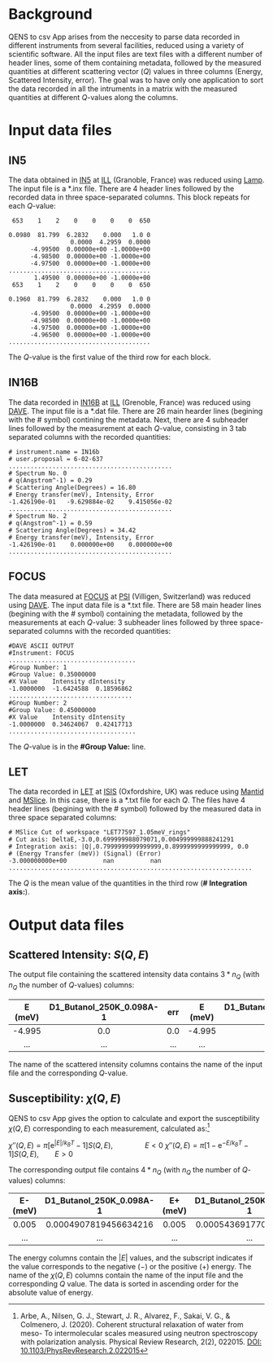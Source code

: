 # Background
QENS to csv App arises from the neccesity to parse data recorded in different instruments from several facilities, reduced using a variety of scientific software. All the input files are text files with a different number of header lines, some of them containing metadata, followed by the measured quantities at different scattering vector ($Q$) values in three columns (Energy, Scattered Intensity, error). The goal was to have only one application to sort the data recorded in all the intruments in a matrix with the measured quantities at different $Q$-values along the columns.

# Input data files
## IN5
The data obtained in [IN5](https://www.ill.eu/for-ill-users/instruments/instruments-list/in5/description/instrument-layout) at [ILL](https://www.ill.eu/) (Granoble, France) was reduced using [Lamp](https://www.ill.eu/for-ill-users/support-labs-infrastructure/software-scientific-tools/lamp). The input file is a *.inx file. There are 4 header lines followed by the recorded data in three space-separated columns. This block repeats for each $Q$-value:

```text
 653    1    2    0    0    0    0  650

0.0980  81.799  6.2832    0.000   1.0 0
                 0.0000  4.2959  0.0000
      -4.99500  0.00000e+00 -1.0000e+00
      -4.98500  0.00000e+00 -1.0000e+00
      -4.97500  0.00000e+00 -1.0000e+00
.......................................
       1.49500  0.00000e+00 -1.0000e+00
 653    1    2    0    0    0    0  650

0.1960  81.799  6.2832    0.000   1.0 0
                 0.0000  4.2959  0.0000
      -4.99500  0.00000e+00 -1.0000e+00
      -4.98500  0.00000e+00 -1.0000e+00
      -4.97500  0.00000e+00 -1.0000e+00
      -4.96500  0.00000e+00 -1.0000e+00
.......................................
```

The $Q$-value is the first value of the third row for each block.

## IN16B
The data recorded in [IN16B](https://www.ill.eu/for-ill-users/instruments/instruments-list/in16b/description/instrument-layout) at [ILL](https://www.ill.eu/) (Grenoble, France) was reduced using [DAVE](https://www.ncnr.nist.gov/dave/index.html). The input file is a *.dat file. There are 26 main hearder lines (begining with the \# symbol) contining the metadata. Next, there are 4 subheader lines followed by the measurement at each $Q$-value, consisting in 3 tab separated columns with the recorded quantities:

```text
# instrument.name = IN16b 
# user.proposal = 6-02-637 
.............................................
# Spectrum No. 0
# q(Angstrom^-1) = 0.29
# Scattering Angle(Degrees) = 16.80
# Energy transfer(meV), Intensity, Error
-1.426190e-01	-9.629884e-02	 9.415056e-02
.............................................
# Spectrum No. 2
# q(Angstrom^-1) = 0.59
# Scattering Angle(Degrees) = 34.42
# Energy transfer(meV), Intensity, Error
-1.426190e-01	 0.000000e+00	 0.000000e+00
.............................................
```

## FOCUS
The data measured at [FOCUS](https://www.psi.ch/en/sinq/focus) at [PSI](https://www.psi.ch/en/cnm) (Villigen, Switzerland) was reduced using [DAVE](https://www.ncnr.nist.gov/dave/index.html). The input data file is a *.txt file. There are 58 main header lines (begining with the \# symbol) containing the metadata, followed by the measurements at each $Q$-value: 3 subheader lines followed by three space-separated columns with the recorded quantities:

```text
#DAVE ASCII OUTPUT
#Instrument: FOCUS
...................................
#Group Number: 1
#Group Value: 0.35000000
#X Value    Intensity dIntensity
-1.0000000  -1.6424588  0.18596862
..................................
#Group Number: 2
#Group Value: 0.45000000
#X Value    Intensity dIntensity
-1.0000000  0.34624067  0.42417713
...................................
```

The $Q$-value is in the **\#Group Value:** line.

## LET
The data recorded in [LET](https://www.isis.stfc.ac.uk/Pages/let.aspx) at [ISIS](https://www.isis.stfc.ac.uk/Pages/home.aspx) (Oxfordshire, UK) was reduce using [Mantid](https://www.mantidproject.org/) and [MSlice](http://mslice.isis.rl.ac.uk). In this case, there is a *.txt file for each $Q$. The files have 4 header lines (begining with the \# symbol) followed by the measured data in three space separated columns:

```text
# MSlice Cut of workspace "LET77597_1.05meV_rings"
# Cut axis: DeltaE,-3.0,0.699999988079071,0.004999999888241291
# Integration axis: |Q|,0.7999999999999999,0.8999999999999999, 0.0
# (Energy Transfer (meV)) (Signal) (Error)
-3.000000000e+00          nan          nan
...................................................................
```

The $Q$ is the mean value of the quantities in the third row (**# Integration axis:**).

# Output data files

## Scattered Intensity: $S(Q, E)$
The output file containing the scattered intensity data contains $3*n_Q$ (with $n_Q$ the number of $Q$-values) columns:

| E (meV) | D1_Butanol_250K_0.098A-1 | err | E (meV) | D1_Butanol_250K_0.196A-1 | err | ... |
|:-------:|:------------------------:|:---:|:-------:|:------------------------:|:---:|:---:|
| -4.995  | 0.0                      | 0.0 | -4.995  | 0.0                      | 0.0 | ... |
| ...     | ...                      | ... | ...     | ...                      | ... | ... |

The name of the scattered intensity columns contains the name of the input file and the corresponding $Q$-value.

## Susceptibility: $\chi (Q, E)$
QENS to csv App gives the option to calculate and export the susceptibility $\chi(Q, E)$ corresponding to each measurement, calculated as:[^1]

$\chi''(Q, E) = \pi [\textrm{e}^{|E|/k_B  T} - 1] S(Q, E)$,      $~~~~~~~~~~~~~~~E < 0$
$\chi''(Q, E) = \pi [1 - \textrm{e}^{-E/k_B T} - 1] S(Q, E)$,    $~~~~~~~E > 0$

The corresponding output file contains $4*n_Q$ (with $n_Q$ the number of $Q$-values) columns:

| E- (meV) | D1_Butanol_250K_0.098A-1 | E+ (meV) | D1_Butanol_250K_0.098A-1 | ... |
|:--------:|:------------------------:|:--------:|:------------------------:|:---:|
|   0.005  |   0.0004907819456634216  |   0.005  |   0.0005436917706691087  | ... |
|    ...   |            ...           |    ...   |            ...           | ... |

The energy columns contain the $|E|$ values, and the subscript indicates if the value corresponds to the negative ($-$) or the positive ($+$) energy. The name of the $\chi (Q, E)$ columns contain the name of the input file and the corresponding $Q$ value. The data is sorted in ascending order for the absolute value of energy.

[^1]: Arbe, A., Nilsen, G. J., Stewart, J. R., Alvarez, F., Sakai, V. G., & Colmenero, J. (2020). Coherent structural relaxation of water from meso- To intermolecular scales measured using neutron spectroscopy with polarization analysis. Physical Review Research, 2(2), 022015. [DOI: 10.1103/PhysRevResearch.2.022015](https://doi.org/10.1103/PhysRevResearch.2.022015)